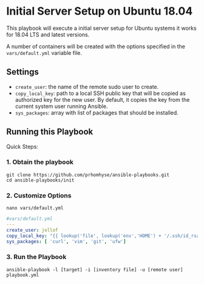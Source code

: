 # Initial Server Setup on Ubuntu 18.04

This playbook will execute a initial server setup for Ubuntu systems it works for 18.04 LTS and latest versions.

A number of containers will be created with the options specified in the `vars/default.yml` variable file.

## Settings

- `create_user`: the name of the remote sudo user to create.
- `copy_local_key`: path to a local SSH public key that will be copied as authorized key for the new user. By default, it copies the key from the current system user running Ansible.
- `sys_packages`: array with list of packages that should be installed.


## Running this Playbook

Quick Steps:

### 1. Obtain the playbook
```shell
git clone https://github.com/prhomhyse/ansible-playbooks.git
cd ansible-playbooks/init
```

### 2. Customize Options

```shell
nano vars/default.yml
```

```yml
#vars/default.yml
---
create_user: jollof
copy_local_key: "{{ lookup('file', lookup('env','HOME') + '/.ssh/id_rsa.pub') }}"
sys_packages: [ 'curl', 'vim', 'git', 'ufw']
```

### 3. Run the Playbook

```command
ansible-playbook -l [target] -i [inventory file] -u [remote user] playbook.yml
```